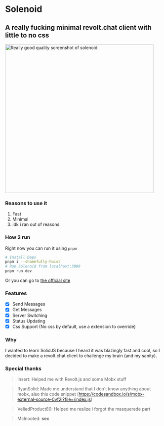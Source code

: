 # Solenoid
## A really fucking minimal revolt.chat client with little to no css

<img width="480" alt="Really good quality screenshot of solenoid" src="https://user-images.githubusercontent.com/81704775/190832955-a134a840-a2fa-4060-8f31-7580b82325ca.png">

### Reasons to use it

1. Fast
2. Minimal
3. idk i ran out of reasons

### How 2 run
Right now you can run it using `pnpm`

```bash
# Install Deps
pnpm i --shamefully-hoist
# Run Solenoid from localhost:3000
pnpm run dev
```

Or you can go to [the official site](https://solenoid.vercel.app)

### Features

- [x] Send Messages
- [x] Get Messages
- [x] Server Switching
- [x] Status Updating
- [x] Css Support (No css by default, use a extension to override)

### Why
I wanted to learn SolidJS because I heard it was blazingly fast and cool, so I decided to make a revolt.chat client to challenge my brain (and my sanity).


### Special thanks

> Insert: Helped me with Revolt.js and some Mobx stuff

> RyanSolid: Made me understand that I don't know anything about mobx, also this code snippet (https://codesandbox.io/s/mobx-external-source-0vf2l?file=/index.js)

> VeliedProduct80: Helped me realize i forgot the masquerade part

> Mclnooted: **sex**

